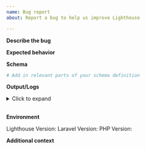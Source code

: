 ```yaml
---
name: Bug report
about: Report a bug to help us improve Lighthouse

---
```


<!-- Before posting this issue, please ask yourself:
- Is your issue actually a question? -> Ask in Slack
- Is it about the docs? -> https://github.com/nuwave/lighthouse-docs/issues/ -->

**Describe the bug**

<!-- A clear and concise description of what the bug is. -->

**Expected behavior**

<!-- A clear and concise description of what you expected to happen. -->

**Schema**

```graphql
# Add in relevant parts of your schema definition
```

**Output/Logs**

<details><summary>Click to expand</summary>

```
# Add in log output/error messages here
```

</details></br>

**Environment**

Lighthouse Version:
Laravel Version:
PHP Version:

**Additional context**

<!-- Add any other context about the problem here. -->
